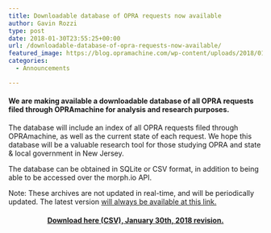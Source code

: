 ```yaml
---
title: Downloadable database of OPRA requests now available
author: Gavin Rozzi
type: post
date: 2018-01-30T23:55:25+00:00
url: /downloadable-database-of-opra-requests-now-available/
featured_image: https://blog.opramachine.com/wp-content/uploads/2018/01/databasecover.jpeg
categories:
  - Announcements

---
```

#### We are making available a downloadable database of all OPRA requests filed through OPRAmachine for analysis and research purposes.

The database will include an index of all OPRA requests filed through OPRAmachine, as well as the current state of each request. We hope this database will be a valuable research tool for those studying OPRA and state & local government in New Jersey.

The database can be obtained in SQLite or CSV format, in addition to being able to be accessed over the morph.io API.

Note: These archives are not updated in real-time, and will be periodically updated. The latest version [will always be available at this link.][1]

<h4 style="text-align: center;">
  <a href="https://blog.opramachine.com/wp-content/uploads/2018/01/opramachine_requests.csv">Download here (CSV), January 30th, 2018 revision.</a>
</h4>

 [1]: https://morph.io/gavinrozzi/opramachine_requests